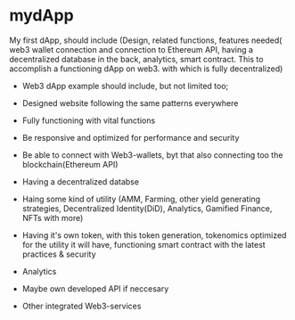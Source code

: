 # mydApp
My first dApp, should include (Design, related functions, features needed( web3 wallet connection and connection to Ethereum API, having a decentralized database in the back, analytics, smart contract. This to accomplish a functioning dApp on web3. with  which is fully decentralized)

- Web3 dApp example should include, but not limited too;
  
- Designed website following the same patterns everywhere
- Fully functioning with vital functions
- Be responsive and optimized for performance and security
- Be able to connect with Web3-wallets, byt that also connecting too the blockchain(Ethereum API)
- Having a decentralized databse
- Haing some kind of utility (AMM, Farming, other yield generating strategies, Decentralized Identity(DiD), Analytics, Gamified Finance, NFTs with more)
- Having it's own token, with this token generation, tokenomics optimized for the utility it will have, functioning smart contract with the latest practices & security
- Analytics
- Maybe own developed API if neccesary
- Other integrated Web3-services
